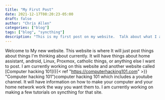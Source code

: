 ```yaml
---
title: "My First Post"
date: 2021-12-17T08:20:23-05:00
draft: false
author: "Chris Allen"
categories: ["blog"]
tags: ["blog", "syncthing"]
description: "This is my first post on my website.  Talk about what I am currently working on and things to come"
---
```


Welcome to My new website. This website is where It will just post things about things I'm thinking about currently. It will have things about home assistant, android, Linux, Proxmox, catholic things, or anything else I want to post. I am currently working on this website and another website called [Computer hacking 101]({{< ref "https://computerhacking101.com" >}} "Computer hacking 101")computer hacking 101 which includes a youtube channel. It will have information on how to make your computer and your home network work the way you want them to. I am currently working on making a few tutorials on syncthing for that site.
